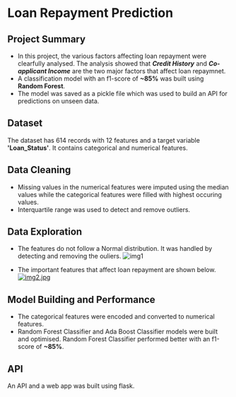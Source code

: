 # Loan Repayment Prediction

## Project Summary

* In this project, the various factors affecting loan repayment were clearfully analysed. The analysis showed that ***Credit History*** and ***Co-applicant  Income*** are the two major factors that affect loan repaymnet.
* A classification model with an f1-score of **~85%** was built using **Random Forest**.
* The model was saved as a pickle file which was used to build an API for predictions on unseen data.

## Dataset

The dataset has 614 records with 12 features and a target variable **'Loan_Status'**. It contains categorical and numerical features.

## Data Cleaning

* Missing values in the numerical features were imputed using the median values while the categorical features were filled with highest occuring values.
* Interquartile range was used to detect and remove outliers.

## Data Exploration

* The features do not follow a Normal distribution. It was handled by detecting and removing the ouliers.
![img1](https://i.postimg.cc/VLrhPf5t/img1-2.jpg)

* The important features that affect loan repayment are shown below.
[![img2.jpg](https://i.postimg.cc/tT8MYwMJ/img2.jpg)](https://postimg.cc/cgMmz9ZG)

## Model Building and Performance

* The categorical features were encoded and converted to numerical features.
* Random Forest Classifier and Ada Boost Classifier models were built and optimised. Random Forest Classifier performed better with an f1-score of **~85%**.

## API

An API and a web app was built using flask.
